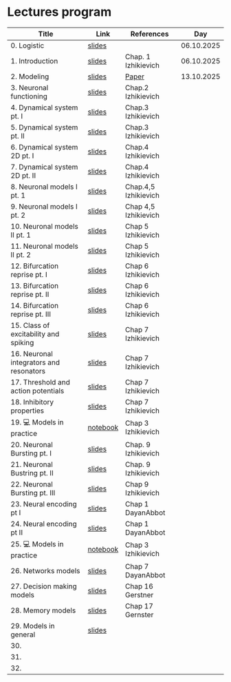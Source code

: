 # Lectures program

| Title | Link | References | Day |
| ------------------ | ------------- | ---------------- | --------------- |
| 0. Logistic | [slides](https://docs.google.com/presentation/d/1bDt_rYcwczjNtUKM8aYUwtwwp2pBYFFPRtmNUEuxVTI/edit?usp=sharing) | | 06.10.2025 |
| 1. Introduction | [slides](https://docs.google.com/presentation/d/1OcVZIY98RBdvd79Sdh8guh9xUYrnSirPL0m9x1Zvutg/edit?usp=sharing) | Chap. 1 Izhikievich | 06.10.2025 |
| 2. Modeling | [slides](https://docs.google.com/presentation/d/1JFP7UrMRc0tQQ8J5xWJ7GZLKpbSIjv9l-dy_ggNMmJA/edit?usp=sharing) | [Paper](https://doi.org/10.1523/ENEURO.0352-19.2019) | 13.10.2025 |
| 3. Neuronal functioning | [slides](https://docs.google.com/presentation/d/1QvZTo_jiHC9AmII3pHu5f9xeEjFmustq2532EAuddK0/edit?usp=sharing) | Chap.2 Izhikievich |  |
| 4. Dynamical system pt. I | [slides](https://docs.google.com/presentation/d/1N928kzJQYgUyY0vWr_8zbDAMu7ByEWbYuhr0aPI60Zg/edit?usp=sharing) | Chap.3 Izhikievich |  |
| 5. Dynamical system pt. II | [slides](https://docs.google.com/presentation/d/1N928kzJQYgUyY0vWr_8zbDAMu7ByEWbYuhr0aPI60Zg/edit?usp=sharing) | Chap.3 Izhikievich |  |
| 6. Dynamical system 2D pt. I | [slides](https://docs.google.com/presentation/d/1xVGWPb4iwBjasvBVkwzVA1cxtwP5ChDXEsNewPWlljY/edit?usp=sharing)| Chap.4 Izhikievich |  |
| 7. Dynamical system 2D pt. II  | [slides](https://docs.google.com/presentation/d/1xVGWPb4iwBjasvBVkwzVA1cxtwP5ChDXEsNewPWlljY/edit?usp=sharing) | Chap.4 Izhikievich |  |
| 8. Neuronal models I pt. 1 | [slides](https://docs.google.com/presentation/d/1DRC8jskF6oI1k439YmqB8QLE7Y_wpomsbV6J56CmshI/edit?usp=sharing)  | Chap.4,5 Izhikievich |  |
| 9. Neuronal models I pt. 2 | [slides](https://docs.google.com/presentation/d/1DRC8jskF6oI1k439YmqB8QLE7Y_wpomsbV6J56CmshI/edit?usp=sharing) | Chap 4,5 Izhikievich |  |
| 10. Neuronal models II pt. 1 | [slides](https://docs.google.com/presentation/d/16YGS02INZ5L6cxn-ZrROYoXZ6wj2AqegfbplpPJB3YY/edit?usp=sharing) | Chap 5 Izhikievich |  |
| 11. Neuronal models II pt. 2 | [slides](https://docs.google.com/presentation/d/16YGS02INZ5L6cxn-ZrROYoXZ6wj2AqegfbplpPJB3YY/edit?usp=sharing) | Chap 5 Izhikievich |  |
| 12. Bifurcation reprise pt. I | [slides](https://docs.google.com/presentation/d/1g_1ETJaAYASRFlC8A99okKTgNZx6JTtmv1MjizGqm2I/edit?usp=drive_link) | Chap 6 Izhikievich |  |
| 13. Bifurcation reprise pt. II | [slides](https://docs.google.com/presentation/d/1g_1ETJaAYASRFlC8A99okKTgNZx6JTtmv1MjizGqm2I/edit?usp=drive_link) | Chap 6 Izhikievich |  |
| 14. Bifurcation reprise pt. III | [slides](https://docs.google.com/presentation/d/1g_1ETJaAYASRFlC8A99okKTgNZx6JTtmv1MjizGqm2I/edit?usp=drive_link) | Chap 6 Izhikievich |  |
| 15. Class of excitability and spiking | [slides](https://docs.google.com/presentation/d/15kvgxL3rRBMeK5AiOB7z9BaGleRyhXd3oRfvHJgvnD0/edit?usp=sharing) | Chap 7 Izhikievich |  |
| 16. Neuronal integrators and resonators | [slides](https://docs.google.com/presentation/d/15kvgxL3rRBMeK5AiOB7z9BaGleRyhXd3oRfvHJgvnD0/edit?usp=sharing) | Chap 7 Izhikievich |  |
| 17. Threshold and action potentials | [slides](https://docs.google.com/presentation/d/15kvgxL3rRBMeK5AiOB7z9BaGleRyhXd3oRfvHJgvnD0/edit?usp=sharing) | Chap 7 Izhikievich |  |
| 18. Inhibitory properties | [slides](https://docs.google.com/presentation/d/15kvgxL3rRBMeK5AiOB7z9BaGleRyhXd3oRfvHJgvnD0/edit?usp=sharing) | Chap 7 Izhikievich |  |
| 19. 💻 Models in practice | [notebook](https://colab.research.google.com/drive/1eU9CvNjnUDOzYpDkrmurvR2CHjjlh20d?usp=sharing) | Chap 3 Izhikievich |  |
| 20. Neuronal Bursting pt. I | [slides](https://docs.google.com/presentation/d/1F8fZ_wK4tHhbThVbBxSLsoe35GF45R-p2DrJdkmJXrU/edit?usp=sharing) | Chap. 9 Izhikievich |  |
| 21. Neuronal Bustring pt. II | [slides](https://docs.google.com/presentation/d/1F8fZ_wK4tHhbThVbBxSLsoe35GF45R-p2DrJdkmJXrU/edit?usp=sharing) | Chap. 9 Izhikievich |  |
| 22. Neuronal Bursting pt. III | [slides](https://docs.google.com/presentation/d/1F8fZ_wK4tHhbThVbBxSLsoe35GF45R-p2DrJdkmJXrU/edit?usp=sharing) | Chap 9 Izhikievich |  |
| 23. Neural encoding pt I |[slides](https://docs.google.com/presentation/d/102ciKLSKFk0NT85m0MKFJ5zOZGE0HNzOTlegUYcEHrk/edit?usp=sharing) | Chap 1 DayanAbbot|  |
| 24. Neural encoding pt II |[slides](https://docs.google.com/presentation/d/102ciKLSKFk0NT85m0MKFJ5zOZGE0HNzOTlegUYcEHrk/edit?usp=sharing) | Chap 1 DayanAbbot|  |
| 25. 💻 Models in practice | [notebook](https://colab.research.google.com/drive/1eU9CvNjnUDOzYpDkrmurvR2CHjjlh20d?usp=sharing) | Chap 3 Izhikievich |  |
| 26. Networks models | [slides](https://docs.google.com/presentation/d/1TBPKwTxz321B_zknyZm1cOLUGfuRN8X1VyagO3--mcA/edit?usp=sharing) | Chap 7 DayanAbbot |  |
| 27. Decision making models | [slides](https://docs.google.com/presentation/d/14ALKQyPG3R06RTmdB_iKdyusjbk_tvRLksXhHu91hPQ/edit?usp=sharing) | Chap 16 Gerstner |  |
| 28. Memory models | [slides](https://docs.google.com/presentation/d/1dwOgCq7UafJKLOay58YLWd_Nv5oPWOKPv8ReM5XZe40/edit?usp=sharing) | Chap 17 Gernster |  |
| 29. Models in general | [slides]() | |  |
| 30.  | | | |
| 31.  | | | |
| 32.  | | | |
